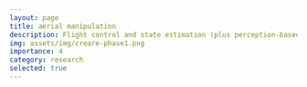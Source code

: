 ```yaml
---
layout: page
title: aerial manipulation
description: Flight control and state estimation (plus perception-based obstacle avoidance) for hexarotor with tilted propellors. Used for automated transport.
img: assets/img/creare-phase1.png
importance: 4
category: research
selected: true
---
```

